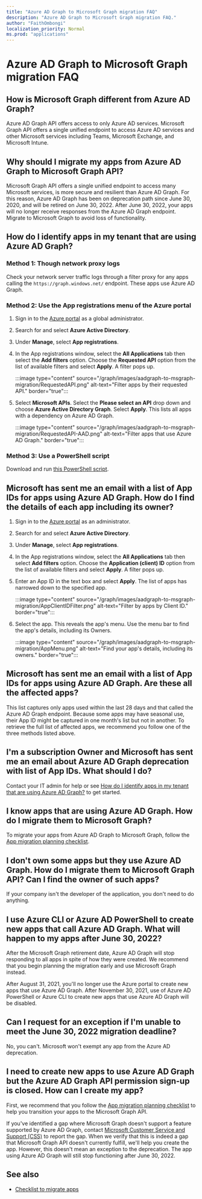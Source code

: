 ```yaml
---
title: "Azure AD Graph to Microsoft Graph migration FAQ"
description: "Azure AD Graph to Microsoft Graph migration FAQ."
author: "FaithOmbongi"
localization_priority: Normal
ms.prod: "applications"
---
```


# Azure AD Graph to Microsoft Graph migration FAQ

## How is Microsoft Graph different from Azure AD Graph?

Azure AD Graph API offers access to only Azure AD services. Microsoft Graph API offers a single unified endpoint to access Azure AD services and other Microsoft services including Teams, Microsoft Exchange, and Microsoft Intune.

## Why should I migrate my apps from Azure AD Graph to Microsoft Graph API?

Microsoft Graph API offers a single unified endpoint to access many Microsoft services, is more secure and resilient than Azure AD Graph. For this reason, Azure AD Graph has been on deprecation path since June 30, 2020, and will be retired on June 30, 2022. After June 30, 2022, your apps will no longer receive responses from the Azure AD Graph endpoint. Migrate to Microsoft Graph to avoid loss of functionality.

## How do I identify apps in my tenant that are using Azure AD Graph?

### Method 1: Though network proxy logs

Check your network server traffic logs through a filter proxy for any apps calling the `https://graph.windows.net/` endpoint. These apps use Azure AD Graph.

### Method 2: Use the App registrations menu of the Azure portal

1. Sign in to the [Azure portal](https://portal.azure.com) as a global administrator.
1. Search for and select **Azure Active Directory**.
1. Under **Manage**, select **App registrations**.
1. In the App registrations window, select the **All Applications** tab then select the **Add filters** option. Choose the **Requested API** option from the list of available filters and select **Apply**. A filter pops up.

    :::image type="content" source="/graph/images/aadgraph-to-msgraph-migration/RequestedAPI.png" alt-text="Filter apps by their requested API." border="true":::

5. Select **Microsoft APIs**. Select the **Please select an API** drop down and choose **Azure Active Directory Graph**. Select **Apply**. This lists all apps with a dependency on Azure AD Graph.

    :::image type="content" source="/graph/images/aadgraph-to-msgraph-migration/RequestedAPI-AAD.png" alt-text="Filter apps that use Azure AD Graph." border="true":::

### Method 3: Use a PowerShell script

Download and run [this PowerShell script](https://github.com/microsoft/AzureADGraphApps).

## Microsoft has sent me an email with a list of App IDs for apps using Azure AD Graph. How do I find the details of each app including its owner?

1. Sign in to the [Azure portal](https://portal.azure.com) as an administrator.
1. Search for and select **Azure Active Directory**.
1. Under **Manage**, select **App registrations**.
1. In the App registrations window, select the **All Applications** tab then select **Add filters** option. Choose the **Application (client) ID** option from the list of available filters and select **Apply**.  A filter pops up.
1. Enter an App ID in the text box and select **Apply**. The list of apps has narrowed down to the specified app.

    :::image type="content" source="/graph/images/aadgraph-to-msgraph-migration/AppClientIDFilter.png" alt-text="Filter by apps by Client ID." border="true":::

6. Select the app. This reveals the app's menu. Use the menu bar to find the app's details, including its Owners.

    :::image type="content" source="/graph/images/aadgraph-to-msgraph-migration/AppMenu.png" alt-text="Find your app's details, including its owners." border="true":::

## Microsoft has sent me an email with a list of App IDs for apps using Azure AD Graph. Are these all the affected apps?

This list captures only apps used within the last 28 days and that called the Azure AD Graph endpoint. Because some apps may have seasonal use, their App ID might be captured in one month's list but not in another. To retrieve the full list of affected apps, we recommend you follow one of the three methods listed above.

## I'm a subscription Owner and Microsoft has sent me an email about Azure AD Graph deprecation with list of App IDs. What should I do?

Contact your IT admin for help or see [How do I identify apps in my tenant that are using Azure AD Graph?](#how-do-i-identify-apps-in-my-tenant-that-are-using-azure-ad-graph) to get started. 

## I know apps that are using Azure AD Graph. How do I migrate them to Microsoft Graph?

To migrate your apps from Azure AD Graph to Microsoft Graph, follow the [App migration planning checklist](migrate-azure-ad-graph-planning-checklist.md).

## I don't own some apps but they use Azure AD Graph. How do I migrate them to Microsoft Graph API? Can I find the owner of such apps?

If your company isn't the developer of the application, you don't need to do anything.

## I use Azure CLI or Azure AD PowerShell to create new apps that call Azure AD Graph. What will happen to my apps after June 30, 2022?  

After the Microsoft Graph retirement date, Azure AD Graph will stop responding to all apps in spite of how they were created. We recommend that you begin planning the migration early and use Microsoft Graph instead.

After August 31, 2021, you'll no longer use the Azure portal to create new apps that use Azure AD Graph. After November 30, 2021, use of Azure AD PowerShell or Azure CLI to create new apps that use Azure AD Graph will be disabled.

## Can I request for an exception if I'm unable to meet the June 30, 2022 migration deadline?  

No, you can't. Microsoft won't exempt any app from the Azure AD deprecation.

## I need to create new apps to use Azure AD Graph but the Azure AD Graph API permission sign-up is closed. How can I create my app?

First, we recommend that you follow the [App migration planning checklist](migrate-azure-ad-graph-planning-checklist.md) to help you transition your apps to the Microsoft Graph API. 

If you've identified a gap where Microsoft Graph doesn't support a feature supported by Azure AD Graph, contact [Microsoft Customer Service and Support (CSS)](/answers/products/graph) to report the gap. When we verify that this is indeed a gap that Microsoft Graph API doesn't currently fulfill, we'll help you create the app. However, this doesn't mean an exception to the deprecation. The app using Azure AD Graph will still stop functioning after June 30, 2022.


## See also

+ [Checklist to migrate apps](migrate-azure-ad-graph-request-differences.md)